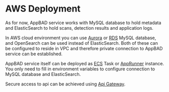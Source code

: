 # AWS Deployment

As for now, AppBAD service works with MySQL database to hold metadata and ElasticSearch to hold scans, detection results and application logs.

In AWS cloud environment you can use [Aurora](https://aws.amazon.com/rds/aurora) or [RDS](https://aws.amazon.com/rds/mysql/) MySQL database, and OpenSearch can be used instead of ElasticSearch. Both of these can be configured to reside in VPC and therefore private connection to AppBAD service can be established. 

AppBAD service itself can be deployed as [ECS](https://aws.amazon.com/ecs) Task or [AppRunner](https://aws.amazon.com/apprunner/) instance. You only need to fill in environment variables to configure connection to MySQL database and ElasticSearch.

Secure access to api can be achieved using [Api Gateway](https://aws.amazon.com/api-gateway/).